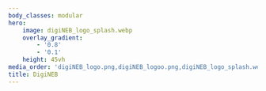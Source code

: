 ```yaml
---
body_classes: modular
hero:
    image: digiNEB_logo_splash.webp
    overlay_gradient:
        - '0.8'
        - '0.1'
    height: 45vh
media_order: 'digiNEB_logo.png,digiNEB_logoo.png,digiNEB_logo_splash.webp'
title: DigiNEB
---
```


